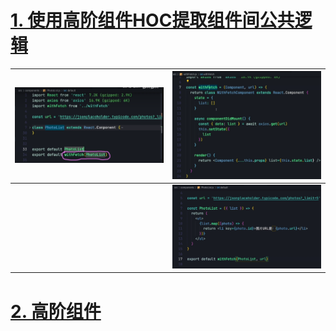 # [1. 使用高阶组件HOC提取组件间公共逻辑](https://www.bilibili.com/video/BV1Zm4y1o7ki/?spm_id_from=333.337.search-card.all.click&vd_source=a7089a0e007e4167b4a61ef53acc6f7e)

| <img src="07React高阶组件.assets/image-20240723201459526.png" alt="image-20240723201459526"  /> | ![image-20240723202100786](07React高阶组件.assets/image-20240723202100786.png) |
| ------------------------------------------------------------ | ------------------------------------------------------------ |
|                                                              | ![image-20240723202229175](07React高阶组件.assets/image-20240723202229175.png) |

# [2. 高阶组件](https://www.bilibili.com/video/BV18T4y1w7nF/?spm_id_from=333.337.search-card.all.click&vd_source=a7089a0e007e4167b4a61ef53acc6f7e)







